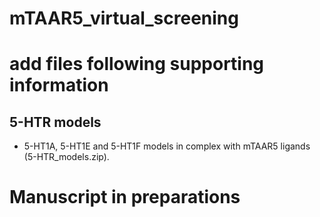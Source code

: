 # mTAAR5_virtual_screening

# add files following supporting information


## 5-HTR models
- 5-HT1A, 5-HT1E and 5-HT1F models in complex with mTAAR5 ligands (5-HTR_models.zip).<br/>


# Manuscript in preparations
